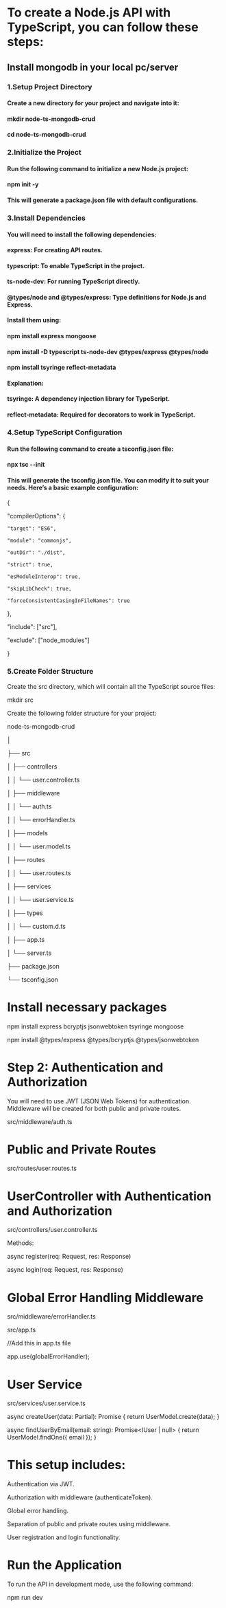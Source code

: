 # To create a Node.js API with TypeScript, you can follow these steps:

## Install mongodb  in your local pc/server

### 1.Setup Project Directory

  #### Create a new directory for your project and navigate into it:

  #### mkdir node-ts-mongodb-crud

  #### cd node-ts-mongodb-crud

### 2.Initialize the Project

  #### Run the following command to initialize a new Node.js project:

  #### npm init -y

  #### This will generate a package.json file with default configurations.

### 3.Install Dependencies

  #### You will need to install the following dependencies:

  #### express: For creating API routes.

  #### typescript: To enable TypeScript in the project.

  #### ts-node-dev: For running TypeScript directly.

  #### @types/node and @types/express: Type definitions for Node.js and Express.

  #### Install them using:

  #### npm install express mongoose

  #### npm install -D typescript ts-node-dev @types/express @types/node

  #### npm install tsyringe reflect-metadata

  #### Explanation:

  #### tsyringe: A dependency injection library for TypeScript.

  #### reflect-metadata: Required for decorators to work in TypeScript.

### 4.Setup TypeScript Configuration
   
  #### Run the following command to create a tsconfig.json file:

  #### npx tsc --init

  #### This will generate the tsconfig.json file. You can modify it to suit your needs. Here’s a basic example configuration:

  {
  
   "compilerOptions": {
   
    "target": "ES6",
    
    "module": "commonjs",
    
    "outDir": "./dist",
    
    "strict": true,
    
    "esModuleInterop": true,
    
    "skipLibCheck": true,
    
    "forceConsistentCasingInFileNames": true
    
   },
   
   "include": ["src"],
   
   "exclude": ["node_modules"]
   
  }
### 5.Create Folder Structure

  Create the src directory, which will contain all the TypeScript source files:

  mkdir src

  Create the following folder structure for your project:

  node-ts-mongodb-crud

  │

  ├── src

  │   ├── controllers

  │   │   └── user.controller.ts

  │   ├── middleware

  │   │   └── auth.ts

  │   │   └── errorHandler.ts

  │   ├── models

  │   │   └── user.model.ts

  │   ├── routes

  │   │   └── user.routes.ts

  │   ├── services

  │   │   └── user.service.ts

  │   ├── types

  │   │   └── custom.d.ts

  │   ├── app.ts

  │   └── server.ts

  ├── package.json

  └── tsconfig.json


# Install necessary packages

npm install express bcryptjs jsonwebtoken tsyringe mongoose

npm install @types/express @types/bcryptjs @types/jsonwebtoken

# Step 2: Authentication and Authorization

You will need to use JWT (JSON Web Tokens) for authentication. Middleware will be created for both public and private routes.

src/middleware/auth.ts

# Public and Private Routes

src/routes/user.routes.ts

# UserController with Authentication and Authorization

src/controllers/user.controller.ts

Methods:

async register(req: Request, res: Response)

async login(req: Request, res: Response)

# Global Error Handling Middleware

src/middleware/errorHandler.ts

src/app.ts 

//Add this in app.ts file

app.use(globalErrorHandler);

# User Service

src/services/user.service.ts

async createUser(data: Partial<IUser>): Promise<IUser> {
    return UserModel.create(data);
  }

  async findUserByEmail(email: string): Promise<IUser | null> {
    return UserModel.findOne({ email });
  }

# This setup includes:

Authentication via JWT.

Authorization with middleware (authenticateToken).

Global error handling.

Separation of public and private routes using middleware.

User registration and login functionality.

# Run the Application
To run the API in development mode, use the following command:

npm run dev
